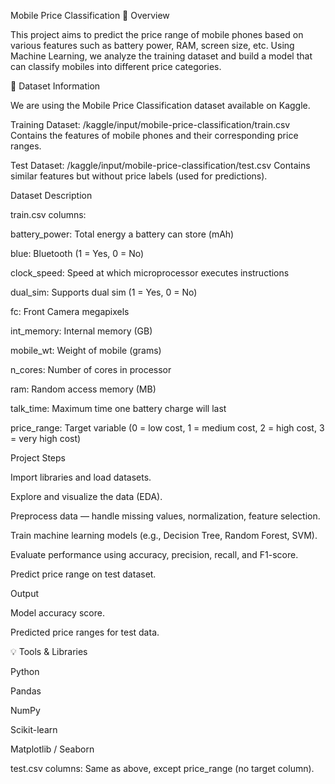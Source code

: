Mobile Price Classification
📘 Overview

This project aims to predict the price range of mobile phones based on various features such as battery power, RAM, screen size, etc.
Using Machine Learning, we analyze the training dataset and build a model that can classify mobiles into different price categories.

📂 Dataset Information

We are using the Mobile Price Classification dataset available on Kaggle.

Training Dataset:
/kaggle/input/mobile-price-classification/train.csv
Contains the features of mobile phones and their corresponding price ranges.

Test Dataset:
/kaggle/input/mobile-price-classification/test.csv
Contains similar features but without price labels (used for predictions).

Dataset Description

train.csv columns:

battery_power: Total energy a battery can store (mAh)

blue: Bluetooth (1 = Yes, 0 = No)

clock_speed: Speed at which microprocessor executes instructions

dual_sim: Supports dual sim (1 = Yes, 0 = No)

fc: Front Camera megapixels

int_memory: Internal memory (GB)

mobile_wt: Weight of mobile (grams)

n_cores: Number of cores in processor

ram: Random access memory (MB)

talk_time: Maximum time one battery charge will last

price_range: Target variable (0 = low cost, 1 = medium cost, 2 = high cost, 3 = very high cost)

Project Steps

Import libraries and load datasets.

Explore and visualize the data (EDA).

Preprocess data — handle missing values, normalization, feature selection.

Train machine learning models (e.g., Decision Tree, Random Forest, SVM).

Evaluate performance using accuracy, precision, recall, and F1-score.

Predict price range on test dataset.

Output

Model accuracy score.

Predicted price ranges for test data.

💡 Tools & Libraries

Python

Pandas

NumPy

Scikit-learn

Matplotlib / Seaborn

test.csv columns:
Same as above, except price_range (no target column).
